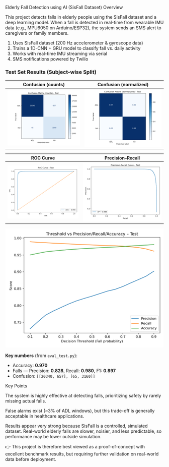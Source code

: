 Elderly Fall Detection using AI (SisFall Dataset)
Overview

This project detects falls in elderly people using the SisFall dataset and a deep learning model.
When a fall is detected in real-time from wearable IMU data (e.g., MPU6050 on Arduino/ESP32), the system sends an SMS alert to caregivers or family members.

1) Uses SisFall dataset (200 Hz accelerometer & gyroscope data)
2) Trains a 1D-CNN + GRU model to classify fall vs. daily activity
3) Works with real-time IMU streaming via serial
4) SMS notifications powered by Twilio

### Test Set Results (Subject-wise Split)

| Confusion (counts) | Confusion (normalized) |
|---|---|
| ![Counts](confusion_counts.png) | ![Norm](confusion_normalized.png) |

| ROC Curve | Precision–Recall |
|---|---|
| ![ROC](roc_curve.png) | ![PR](precision_recall_curve.png) |

![Threshold Sweep](threshold_sweep.png)

**Key numbers** (from `eval_test.py`):  
- Accuracy: **0.970**  
- Falls — Precision: **0.828**, Recall: **0.980**, F1: **0.897**  
- Confusion: `[[20340, 657], [65, 3160]]`

Key Points

The system is highly effective at detecting falls, prioritizing safety by rarely missing actual falls.

False alarms exist (~3% of ADL windows), but this trade-off is generally acceptable in healthcare applications.

Results appear very strong because SisFall is a controlled, simulated dataset. Real-world elderly falls are slower, noisier, and less predictable, so performance may be lower outside simulation.

👉 This project is therefore best viewed as a proof-of-concept with excellent benchmark results, but requiring further validation on real-world data before deployment.

